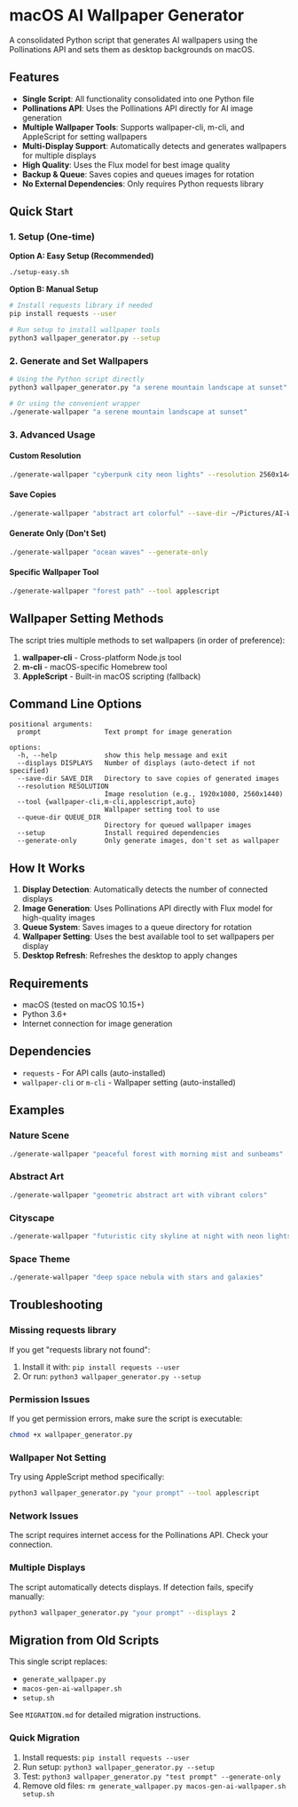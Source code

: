 # macOS AI Wallpaper Generator

A consolidated Python script that generates AI wallpapers using the Pollinations API and sets them as desktop backgrounds on macOS.

## Features

- **Single Script**: All functionality consolidated into one Python file
- **Pollinations API**: Uses the Pollinations API directly for AI image generation
- **Multiple Wallpaper Tools**: Supports wallpaper-cli, m-cli, and AppleScript for setting wallpapers
- **Multi-Display Support**: Automatically detects and generates wallpapers for multiple displays
- **High Quality**: Uses the Flux model for best image quality
- **Backup & Queue**: Saves copies and queues images for rotation
- **No External Dependencies**: Only requires Python requests library

## Quick Start

### 1. Setup (One-time)

**Option A: Easy Setup (Recommended)**
```bash
./setup-easy.sh
```

**Option B: Manual Setup**
```bash
# Install requests library if needed
pip install requests --user

# Run setup to install wallpaper tools
python3 wallpaper_generator.py --setup
```

### 2. Generate and Set Wallpapers
```bash
# Using the Python script directly
python3 wallpaper_generator.py "a serene mountain landscape at sunset"

# Or using the convenient wrapper
./generate-wallpaper "a serene mountain landscape at sunset"
```

### 3. Advanced Usage

#### Custom Resolution
```bash
./generate-wallpaper "cyberpunk city neon lights" --resolution 2560x1440
```

#### Save Copies
```bash
./generate-wallpaper "abstract art colorful" --save-dir ~/Pictures/AI-Wallpapers
```

#### Generate Only (Don't Set)
```bash
./generate-wallpaper "ocean waves" --generate-only
```

#### Specific Wallpaper Tool
```bash
./generate-wallpaper "forest path" --tool applescript
```

## Wallpaper Setting Methods

The script tries multiple methods to set wallpapers (in order of preference):

1. **wallpaper-cli** - Cross-platform Node.js tool
2. **m-cli** - macOS-specific Homebrew tool  
3. **AppleScript** - Built-in macOS scripting (fallback)

## Command Line Options

```
positional arguments:
  prompt                Text prompt for image generation

options:
  -h, --help            show this help message and exit
  --displays DISPLAYS   Number of displays (auto-detect if not specified)
  --save-dir SAVE_DIR   Directory to save copies of generated images
  --resolution RESOLUTION
                        Image resolution (e.g., 1920x1080, 2560x1440)
  --tool {wallpaper-cli,m-cli,applescript,auto}
                        Wallpaper setting tool to use
  --queue-dir QUEUE_DIR
                        Directory for queued wallpaper images
  --setup               Install required dependencies
  --generate-only       Only generate images, don't set as wallpaper
```

## How It Works

1. **Display Detection**: Automatically detects the number of connected displays
2. **Image Generation**: Uses Pollinations API directly with Flux model for high-quality images
3. **Queue System**: Saves images to a queue directory for rotation
4. **Wallpaper Setting**: Uses the best available tool to set wallpapers per display
5. **Desktop Refresh**: Refreshes the desktop to apply changes

## Requirements

- macOS (tested on macOS 10.15+)
- Python 3.6+
- Internet connection for image generation

## Dependencies

- `requests` - For API calls (auto-installed)
- `wallpaper-cli` or `m-cli` - Wallpaper setting (auto-installed)

## Examples

### Nature Scene
```bash
./generate-wallpaper "peaceful forest with morning mist and sunbeams"
```

### Abstract Art
```bash
./generate-wallpaper "geometric abstract art with vibrant colors"
```

### Cityscape
```bash
./generate-wallpaper "futuristic city skyline at night with neon lights"
```

### Space Theme
```bash
./generate-wallpaper "deep space nebula with stars and galaxies"
```

## Troubleshooting

### Missing requests library
If you get "requests library not found":
1. Install it with: `pip install requests --user`
2. Or run: `python3 wallpaper_generator.py --setup`

### Permission Issues
If you get permission errors, make sure the script is executable:
```bash
chmod +x wallpaper_generator.py
```

### Wallpaper Not Setting
Try using AppleScript method specifically:
```bash
python3 wallpaper_generator.py "your prompt" --tool applescript
```

### Network Issues
The script requires internet access for the Pollinations API. Check your connection.

### Multiple Displays
The script automatically detects displays. If detection fails, specify manually:
```bash
python3 wallpaper_generator.py "your prompt" --displays 2
```

## Migration from Old Scripts

This single script replaces:
- `generate_wallpaper.py`
- `macos-gen-ai-wallpaper.sh` 
- `setup.sh`

See `MIGRATION.md` for detailed migration instructions.

### Quick Migration
1. Install requests: `pip install requests --user`
2. Run setup: `python3 wallpaper_generator.py --setup`
3. Test: `python3 wallpaper_generator.py "test prompt" --generate-only`
4. Remove old files: `rm generate_wallpaper.py macos-gen-ai-wallpaper.sh setup.sh`
